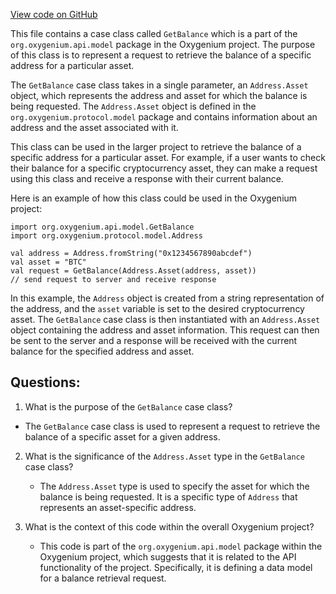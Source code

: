 [View code on GitHub](https://github.com/oxygenium/oxygenium/api/src/main/scala/org/oxygenium/api/model/GetBalance.scala)

This file contains a case class called `GetBalance` which is a part of the `org.oxygenium.api.model` package in the Oxygenium project. The purpose of this class is to represent a request to retrieve the balance of a specific address for a particular asset. 

The `GetBalance` case class takes in a single parameter, an `Address.Asset` object, which represents the address and asset for which the balance is being requested. The `Address.Asset` object is defined in the `org.oxygenium.protocol.model` package and contains information about an address and the asset associated with it.

This class can be used in the larger project to retrieve the balance of a specific address for a particular asset. For example, if a user wants to check their balance for a specific cryptocurrency asset, they can make a request using this class and receive a response with their current balance. 

Here is an example of how this class could be used in the Oxygenium project:

```
import org.oxygenium.api.model.GetBalance
import org.oxygenium.protocol.model.Address

val address = Address.fromString("0x1234567890abcdef")
val asset = "BTC"
val request = GetBalance(Address.Asset(address, asset))
// send request to server and receive response
```

In this example, the `Address` object is created from a string representation of the address, and the `asset` variable is set to the desired cryptocurrency asset. The `GetBalance` case class is then instantiated with an `Address.Asset` object containing the address and asset information. This request can then be sent to the server and a response will be received with the current balance for the specified address and asset.
## Questions: 
 1. What is the purpose of the `GetBalance` case class?
   - The `GetBalance` case class is used to represent a request to retrieve the balance of a specific asset for a given address.

2. What is the significance of the `Address.Asset` type in the `GetBalance` case class?
   - The `Address.Asset` type is used to specify the asset for which the balance is being requested. It is a specific type of `Address` that represents an asset-specific address.

3. What is the context of this code within the overall Oxygenium project?
   - This code is part of the `org.oxygenium.api.model` package within the Oxygenium project, which suggests that it is related to the API functionality of the project. Specifically, it is defining a data model for a balance retrieval request.